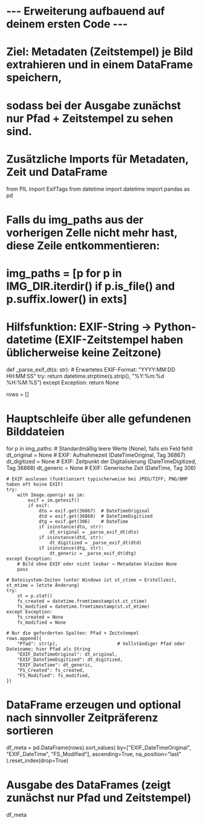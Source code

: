 # --- Erweiterung aufbauend auf deinem ersten Code ---
# Ziel: Metadaten (Zeitstempel) je Bild extrahieren und in einem DataFrame speichern,
#       sodass bei der Ausgabe zunächst nur Pfad + Zeitstempel zu sehen sind.

# Zusätzliche Imports für Metadaten, Zeit und DataFrame
from PIL import ExifTags
from datetime import datetime
import pandas as pd

# Falls du img_paths aus der vorherigen Zelle nicht mehr hast, diese Zeile entkommentieren:
# img_paths = [p for p in IMG_DIR.iterdir() if p.is_file() and p.suffix.lower() in exts]

# Hilfsfunktion: EXIF-String → Python-datetime (EXIF-Zeitstempel haben üblicherweise keine Zeitzone)
def _parse_exif_dt(s: str):
    # Erwartetes EXIF-Format: "YYYY:MM:DD HH:MM:SS"
    try:
        return datetime.strptime(s.strip(), "%Y:%m:%d %H:%M:%S")
    except Exception:
        return None

rows = []

# Hauptschleife über alle gefundenen Bilddateien
for p in img_paths:
    # Standardmäßig leere Werte (None), falls ein Feld fehlt
    dt_original = None     # EXIF: Aufnahmezeit (DateTimeOriginal, Tag 36867)
    dt_digitized = None    # EXIF: Zeitpunkt der Digitalisierung (DateTimeDigitized, Tag 36868)
    dt_generic  = None     # EXIF: Generische Zeit (DateTime, Tag 306)

    # EXIF auslesen (funktioniert typischerweise bei JPEG/TIFF; PNG/BMP haben oft keine EXIF)
    try:
        with Image.open(p) as im:
            exif = im.getexif()
            if exif:
                dto = exif.get(36867)  # DateTimeOriginal
                dtd = exif.get(36868)  # DateTimeDigitized
                dtg = exif.get(306)    # DateTime
                if isinstance(dto, str):
                    dt_original = _parse_exif_dt(dto)
                if isinstance(dtd, str):
                    dt_digitized = _parse_exif_dt(dtd)
                if isinstance(dtg, str):
                    dt_generic = _parse_exif_dt(dtg)
    except Exception:
        # Bild ohne EXIF oder nicht lesbar → Metadaten bleiben None
        pass

    # Dateisystem-Zeiten (unter Windows ist st_ctime ≈ Erstellzeit, st_mtime = letzte Änderung)
    try:
        st = p.stat()
        fs_created = datetime.fromtimestamp(st.st_ctime)
        fs_modified = datetime.fromtimestamp(st.st_mtime)
    except Exception:
        fs_created = None
        fs_modified = None

    # Nur die geforderten Spalten: Pfad + Zeitstempel
    rows.append({
        "Pfad": str(p),                      # Vollständiger Pfad oder Dateiname; hier Pfad als String
        "EXIF_DateTimeOriginal": dt_original,
        "EXIF_DateTimeDigitized": dt_digitized,
        "EXIF_DateTime": dt_generic,
        "FS_Created": fs_created,
        "FS_Modified": fs_modified,
    })

# DataFrame erzeugen und optional nach sinnvoller Zeitpräferenz sortieren
df_meta = pd.DataFrame(rows).sort_values(
    by=["EXIF_DateTimeOriginal", "EXIF_DateTime", "FS_Modified"],
    ascending=True,
    na_position="last"
).reset_index(drop=True)

# Ausgabe des DataFrames (zeigt zunächst nur Pfad und Zeitstempel)
df_meta
